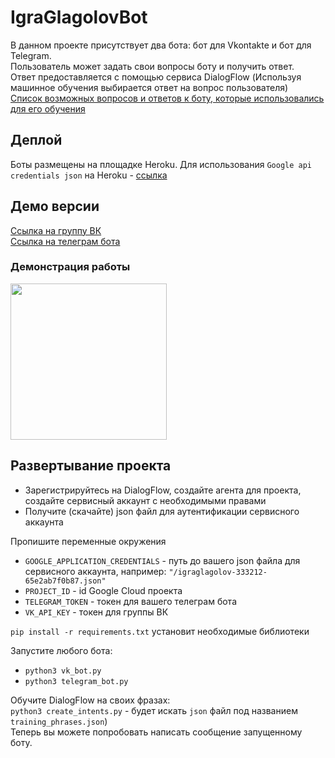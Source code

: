 # IgraGlagolovBot
В данном проекте присутствует два бота: бот для Vkontakte и бот для Telegram.  
Пользователь может задать свои вопросы боту и получить ответ.  
Ответ предоставляется с помощью сервиса DialogFlow (Используя машинное обучения выбирается ответ на вопрос пользователя)  
[Список возможных вопросов и ответов к боту, которые использовались для его обучения](https://github.com/Starcoding/IgraGlagolovBot/blob/main/training_phrases.json)

## Деплой
Боты размещены на площадке Heroku.
Для использования ```Google api credentials json``` на Heroku - [ссылка](https://stackoverflow.com/questions/47446480/how-to-use-google-api-credentials-json-on-heroku)

## Демо версии
[Ссылка на группу ВК](https://vk.com/public208703955)  
[Ссылка на телеграм бота](https://t.me/IgraGlagolov_bot)

### Демонстрация работы
<img src="https://i.imgur.com/Wf60DP1.gif" data-canonical-src="https://i.imgur.com/Wf60DP1.gif" height="250" />  

## Развертывание проекта
- Зарегистрируйтесь на DialogFlow, создайте агента для проекта, создайте сервисный аккаунт с необходимыми правами  
- Получите (скачайте) json файл для аутентификации сервисного аккаунта  

Пропишите переменные окружения  
- ```GOOGLE_APPLICATION_CREDENTIALS``` - путь до вашего json файла для сервисного аккаунта, например: ```"/igraglagolov-333212-65e2ab7f0b87.json"```
- ```PROJECT_ID``` - id Google Cloud проекта
- ```TELEGRAM_TOKEN``` - токен для вашего телеграм бота
- ```VK_API_KEY``` - токен для группы ВК

```pip install -r requirements.txt``` установит необходимые библиотеки  

Запустите любого бота:
- ```python3 vk_bot.py```
- ```python3 telegram_bot.py```

Обучите DialogFlow на своих фразах:  
```python3 create_intents.py``` - будет искать ```json``` файл под названием ```training_phrases.json```)  
Теперь вы можете попробовать написать сообщение запущенному боту.
